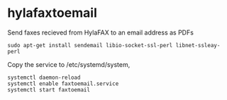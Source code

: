 # hylafaxtoemail
Send faxes recieved from HylaFAX to an email address as PDFs

    sudo apt-get install sendemail libio-socket-ssl-perl libnet-ssleay-perl

Copy the service to /etc/systemd/system,

    systemctl daemon-reload
    systemctl enable faxtoemail.service
    systemctl start faxtoemail

